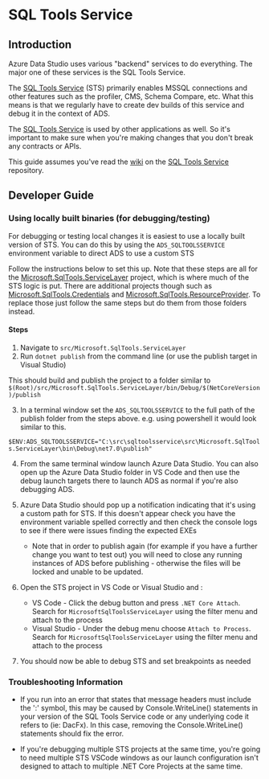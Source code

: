 # SQL Tools Service

## Introduction

Azure Data Studio uses various "backend" services to do everything. The major one of these services is the SQL Tools Service.

The [SQL Tools Service][STS] (STS) primarily enables MSSQL connections and other features such as the profiler, CMS, Schema Compare, etc. What this means is that we regularly have to create dev builds of this service and debug it in the context of ADS.

The [SQL Tools Service][STS] is used by other applications as well. So it's important to make sure when you're making changes that you don't break any contracts or APIs.

This guide assumes you've read the [wiki][STS Wiki] on the [SQL Tools Service][STS] repository.

## Developer Guide

### Using locally built binaries (for debugging/testing)

For debugging or testing local changes it is easiest to use a locally built version of STS. You can do this by using the `ADS_SQLTOOLSSERVICE` environment variable to direct ADS to use a custom STS

Follow the instructions below to set this up. Note that these steps are all for the [Microsoft.SqlTools.ServiceLayer](https://github.com/microsoft/sqltoolsservice/tree/main/src/Microsoft.SqlTools.ServiceLayer) project, which is where much of the STS logic is put. There are additional projects though such as [Microsoft.SqlTools.Credentials](https://github.com/microsoft/sqltoolsservice/tree/main/src/Microsoft.SqlTools.Credentials) and [Microsoft.SqlTools.ResourceProvider](https://github.com/microsoft/sqltoolsservice/tree/main/src/Microsoft.SqlTools.ResourceProvider). To replace those just follow the same steps but do them from those folders instead. 

#### Steps

1. Navigate to `src/Microsoft.SqlTools.ServiceLayer`
2. Run `dotnet publish` from the command line (or use the publish target in Visual Studio)

This should build and publish the project to a folder similar to `$(Root)/src/Microsoft.SqlTools.ServiceLayer/bin/Debug/$(NetCoreVersion)/publish`

3. In a terminal window set the `ADS_SQLTOOLSSERVICE` to the full path of the publish folder from the steps above. e.g. using powershell it would look similar to this.

`$ENV:ADS_SQLTOOLSSERVICE="C:\src\sqltoolsservice\src\Microsoft.SqlTools.ServiceLayer\bin\Debug\net7.0\publish"`

4. From the same terminal window launch Azure Data Studio. You can also open up the Azure Data Studio folder in VS Code and then use the debug launch targets there to launch ADS as normal if you're also debugging ADS. 

5. Azure Data Studio should pop up a notification indicating that it's using a custom path for STS. If this doesn't appear check you have the environment variable spelled correctly and then check the console logs to see if there were issues finding the expected EXEs

   * Note that in order to publish again (for example if you have a further change you want to test out) you will need to close any running instances of ADS before publishing - otherwise the files will be locked and unable to be updated. 

6. Open the STS project in VS Code or Visual Studio and :

   * VS Code - Click the debug button and press `.NET Core Attach`. Search for `MicrosoftSqlToolsServiceLayer` using the filter menu and attach to the process
   * Visual Studio - Under the debug menu choose `Attach to Process`. Search for `MicrosoftSqlToolsServiceLayer` using the filter menu and attach to the process

7. You should now be able to debug STS and set breakpoints as needed

### Troubleshooting Information

- If you run into an error that states that message headers must include the ':' symbol, this may be caused by Console.WriteLine() statements in your version of the SQL Tools Service code or any underlying code it refers to (ie: DacFx). In this case, removing the Console.WriteLine() statements should fix the error.

- If you're debugging multiple STS projects at the same time, you're going to need multiple STS VSCode windows as our launch configuration isn't designed to attach to multiple .NET Core Projects at the same time.


[STS]: https://github.com/microsoft/sqltoolsservice/
[STS Wiki]: https://github.com/microsoft/sqltoolsservice/wiki
